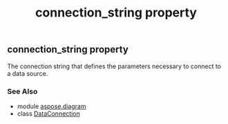 ﻿---
title: connection_string property
second_title: Aspose.Diagram for Python via .NET API References
description: 
type: docs
weight: 50
url: /python-net/aspose.diagram/dataconnection/connection_string/
is_root: false
---

## connection_string property


The connection string that defines the parameters necessary to connect to a data source.

### See Also
* module [aspose.diagram](../../)
* class [DataConnection](/diagram/python-net/aspose.diagram/dataconnection)
